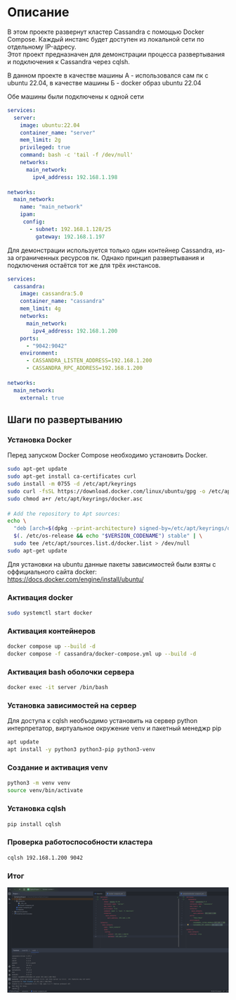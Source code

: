 # Описание
В этом проекте развернут кластер Cassandra с помощью Docker Compose. Каждый инстанс будет доступен из локальной сети по отдельному IP-адресу.  
Этот проект предназначен для демонстрации процесса развертывания и подключения к Cassandra через cqlsh.

В данном проекте в качестве машины А - использовался сам пк с ubuntu 22.04, в качестве машины Б - docker образ ubuntu 22.04

Обе машины были подключены к одной сети  
```yml
services:
  server:
    image: ubuntu:22.04
    container_name: "server"
    mem_limit: 2g
    privileged: true
    command: bash -c 'tail -f /dev/null'
    networks:
      main_network:
        ipv4_address: 192.168.1.198

networks:
  main_network:
    name: "main_network"
    ipam:
     config:
       - subnet: 192.168.1.128/25
         gateway: 192.168.1.197
```

Для демонстрации используется только один контейнер Cassandra, из-за ограниченных ресурсов пк. Однако принцип развертывания и подключения остаётся тот же для трёх инстансов.
```yml
services:
  cassandra:
    image: cassandra:5.0
    container_name: "cassandra"
    mem_limit: 4g
    networks:
      main_network:
        ipv4_address: 192.168.1.200
    ports:
      - "9042:9042"
    environment:
      - CASSANDRA_LISTEN_ADDRESS=192.168.1.200
      - CASSANDRA_RPC_ADDRESS=192.168.1.200

networks:
  main_network:
    external: true
```

## Шаги по развертыванию

### Установка Docker
Перед запуском Docker Compose необходимо установить Docker.
```bash
sudo apt-get update
sudo apt-get install ca-certificates curl
sudo install -m 0755 -d /etc/apt/keyrings
sudo curl -fsSL https://download.docker.com/linux/ubuntu/gpg -o /etc/apt/keyrings/docker.asc
sudo chmod a+r /etc/apt/keyrings/docker.asc

# Add the repository to Apt sources:
echo \
  "deb [arch=$(dpkg --print-architecture) signed-by=/etc/apt/keyrings/docker.asc] https://download.docker.com/linux/ubuntu \
  $(. /etc/os-release && echo "$VERSION_CODENAME") stable" | \
  sudo tee /etc/apt/sources.list.d/docker.list > /dev/null
sudo apt-get update
```
Для установки на ubuntu данные пакеты зависимостей были взяты с оффициального сайта docker:  
https://docs.docker.com/engine/install/ubuntu/

### Активация docker
```bash
sudo systemctl start docker
```
### Активация контейнеров
```bash
docker compose up --build -d
docker compose -f cassandra/docker-compose.yml up --build -d
```
### Активация bash оболочки сервера
```bash
docker exec -it server /bin/bash
```
### Установка зависимостей на сервер
Для доступа к cqlsh необъодимо установить на сервер python интерпретатор, виртуальное окружение venv и пакетный менеджр pip  
```bash
apt update
apt install -y python3 python3-pip python3-venv
```
### Создание и активация venv
```bash
python3 -m venv venv
source venv/bin/activate
```
### Установка cqlsh
```bash
pip install cqlsh
```
### Проверка работоспособности кластера
```bash
cqlsh 192.168.1.200 9042
```
###
### Итог
![Результат](image/result.png)
